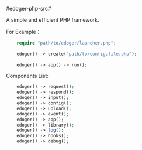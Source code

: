 #edoger-php-src#

A simple and efficient PHP framework.

For Example：
```php
	require "path/to/edoger/launcher.php";
	
	edoger() -> create("path/to/config.file.php");
	
	edoger() -> app() -> run();
```
Components List:
```php
	edoger() -> request();
	edoger() -> respond();
	edoger() -> input();
	edoger() -> config();
	edoger() -> upload();
	edoger() -> event();
	edoger() -> app();
	edoger() -> library();
	edoger() -> log();
	edoger() -> hooks();
	edoger() -> debug();
```